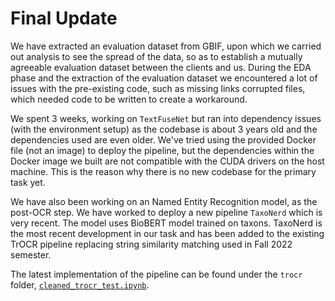 # Final Update

We have extracted an evaluation dataset from GBIF, upon which we carried out analysis to see the spread of the data, so as to establish a mutually agreeable evaluation dataset between the clients and us. 
During the EDA phase and the extraction of the evaluation dataset we encountered a lot of issues with the pre-existing code, such as missing links corrupted files, which needed code to be written to create a workaround.

We spent 3 weeks, working on `TextFuseNet` but ran into dependency issues (with the environment setup) as the codebase is about 3 years old and the dependencies used are even older. We've tried using the provided Docker file (not an image) to deploy the pipeline, but the dependencies within the Docker image we built are not compatible with the CUDA drivers on the host machine. This is the reason why there is no new codebase for the primary task yet.

We have also been working on an Named Entity Recognition model, as the post-OCR step. We have worked to deploy a new pipeline `TaxoNerd` which is very recent. The model uses BioBERT model trained on taxons. TaxoNerd is the most recent development in our task and has been added to the existing TrOCR pipeline replacing string similarity matching used in Fall 2022 semester.

The latest implementation of the pipeline can be found under the `trocr` folder, [`cleaned_trocr_test.ipynb`](https://github.com/kabilanmohanraj/ml-herbarium/blob/kabilanmohanraj-dev/POC/trocr/cleaned_trocr_test.ipynb).
